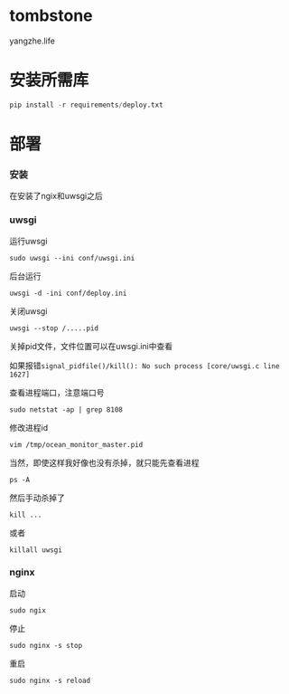 # tombstone
yangzhe.life

# 安装所需库
```python
pip install -r requirements/deploy.txt
```

# 部署

### 安装
在安装了ngix和uwsgi之后


### uwsgi
运行uwsgi
```
sudo uwsgi --ini conf/uwsgi.ini
```

后台运行
```
uwsgi -d -ini conf/deploy.ini
```

关闭uwsgi
```
uwsgi --stop /.....pid
```
关掉pid文件，文件位置可以在uwsgi.ini中查看

如果报错```signal_pidfile()/kill(): No such process [core/uwsgi.c line 1627]```

查看进程端口，注意端口号
```
sudo netstat -ap | grep 8108
```

修改进程id
```
vim /tmp/ocean_monitor_master.pid
```

当然，即使这样我好像也没有杀掉，就只能先查看进程
```
ps -A
```

然后手动杀掉了
```
kill ...
```
或者
```
killall uwsgi
```

### nginx

启动
```
sudo ngix
```

停止
```
sudo nginx -s stop
```

重启
```
sudo nginx -s reload
```